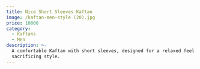 ```yaml
---
title: Nice Short Sleeves Kaftan
image: /kaftan-men-style (20).jpg
price: 10000
category:
  - Kaftans
  - Men
description: >-
  A comfortable Kaftan with short sleeves, designed for a relaxed feel without
  sacrificing style.
---
```


